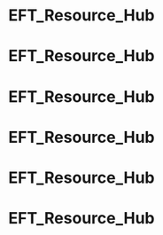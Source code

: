 # EFT_Resource_Hub
# EFT_Resource_Hub
# EFT_Resource_Hub
# EFT_Resource_Hub
# EFT_Resource_Hub
# EFT_Resource_Hub
